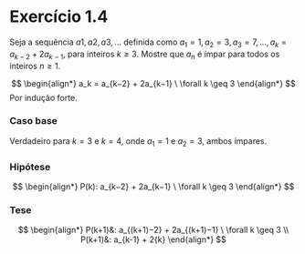 # Exercício 1.4

Seja a sequência $a1, a2, a3, . . .$ definida como $a_1 = 1, a_2 = 3, a_3 = 7, . . . , a_k = a_{k−2} + 2a_{k−1}$, para inteiros $k ≥ 3$. Mostre que $a_n$ é ímpar para todos os inteiros $n ≥ 1$.

$$
\begin{align*}
a_k = a_{k−2} + 2a_{k−1} \ \forall k \geq 3
\end{align*}
$$
Por indução forte.

### Caso base

Verdadeiro para $k=3$ e $k=4$, onde $a_1=1$ e $a_2=3$, ambos ímpares.

### Hipótese

$$
\begin{align*}
P(k): a_{k−2} + 2a_{k−1} \ \forall k \geq 3
\end{align*}
$$

### Tese

$$
\begin{align*}
P(k+1)&: a_{(k+1)−2} + 2a_{(k+1)−1} \ \forall k \geq 3 \\
P(k+1)&: a_{k-1} + 2{k}
\end{align*}
$$


